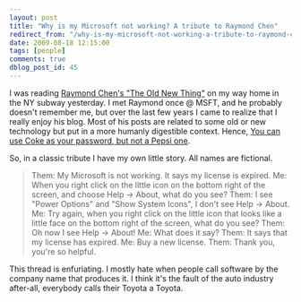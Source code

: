```yaml
---
layout: post
title: "Why is my Microsoft not working? A tribute to Raymond Chen"
redirect_from: "/why-is-my-microsoft-not-working-a-tribute-to-raymond-chen/"
date: 2009-08-18 12:15:00
tags: [people]
comments: true
dblog_post_id: 45
---
```

I was reading [Raymond Chen's "The Old New Thing"](http://blogs.msdn.com/oldnewthing) on my way home in the NY subway yesterday. I met Raymond once @ MSFT, and he probably doesn't remember me, but over the last few years I came to realize that I really enjoy his blog. Most of his posts are related to some old or new technology but put in a more humanly digestible context. Hence, [You can use Coke as your password, but not a Pepsi one](http://blogs.msdn.com/oldnewthing/archive/2009/07/02/9812315.aspx).

So, in a classic tribute I have my own little story. All names are fictional.

> Them: My Microsoft is not working. It says my license is expired.
>   Me: When you right click on the little icon on the bottom right of the screen, and choose Help -> About, what do you see?
> Them: I see "Power Options" and "Show System Icons", I don't see Help -> About.
>   Me: Try again, when you right click on the little icon that looks like a little face on the bottom right of the screen, what do you see?
> Them: Oh now I see Help -> About!
>   Me: What does it say?
> Them: It says that my license has expired.
>   Me: Buy a new license.
> Them: Thank you, you're so helpful.

This thread is enfuriating. I mostly hate when people call software by the company name that produces it. I think it's the fault of the auto industry after-all, everybody calls their Toyota a Toyota.

